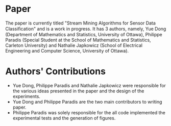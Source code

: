 # Paper
The paper is currently titled "Stream Mining Algorithms for Sensor Data Classiﬁcation" and is a work in progress. It has 3 authors, namely, Yue Dong (Department of Mathematics and Statistics, University of Ottawa), Philippe Paradis (Special Student at the School of Mathematics and Statistics, Carleton University) and Nathalie Japkowicz (School of Electrical Engineering and Computer Science, University of Ottawa).

# Authors' Contributions
* Yue Dong, Philippe Paradis and Nathalie Japkowicz were responsible for the various ideas presented in the paper and the design of the experiments.
* Yue Dong and Philippe Paradis are the two main contributors to writing paper.
* Philippe Paradis was solely responsible for the all code implemented the experimental tests and the generation of figures.
